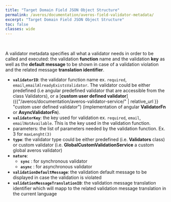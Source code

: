 ```yaml
---
title: "Target Domain Field JSON Object Structure"
permalink: /averos/documentation/averos-field-validator-metadata/
excerpt: "Target Domain Field JSON Object Structure"
toc: false
classes: wide
---
```


<br/>

A validator metadata specifies all what a validator needs in order to be called and executed: the validation **function** name and the validation **key** as well as the **default message** to be shown in case of a validation violation and the related message **translation identifier**.
- **`validatorID`**: the validator function name ex. `required`, `email`,`emailAlreadyExistsValidator`. The validator could be either predefined (i.e angular predefined validator that are accessible from the class Validators), or a [**custom user defined validator**]({{"/averos/documentation/averos-validator-service/" | relative_url }} "custom user defined validator") (implementation of angular **ValidatorFn** or **AsyncValidatorFn**).
- **`validatorKey`**: the key used for validation ex. `required`, `email`, `emailNotAvailable`. This is the key used in the validation function.
- parameters: the list of parameters needed by the validation function. Ex. 3 for `maxLenght(3)`
- **`type`**: the validator type could be either predefined (i.e. **Validators** class) or custom validator (i.e. **GlobalCustomValidationService** a custom global averos validator) 
- **`nature`**: 
  - **`sync`**  : for synchronous validator
  - **`async`** : for asynchronous validator 
- **`validationDefaultMessage`**: the validation default message to be displayed in case the validation is violated
- **`validationMessageTranslationID`**: the validation message translation identifier which will mapp to the related validation message translation in the current language



